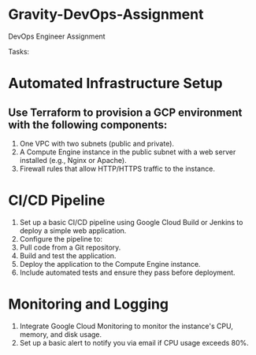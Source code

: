 # Gravity-DevOps-Assignment
DevOps Engineer Assignment

Tasks:

# Automated Infrastructure Setup
## Use Terraform to provision a GCP environment with the following components:
1. One VPC with two subnets (public and private).
2. A Compute Engine instance in the public subnet with a web server installed (e.g., Nginx
or Apache).
3. Firewall rules that allow HTTP/HTTPS traffic to the instance.

# CI/CD Pipeline
1. Set up a basic CI/CD pipeline using Google Cloud Build or Jenkins to deploy a simple web
application.
2. Configure the pipeline to:
3. Pull code from a Git repository.
4.  Build and test the application.
5.   Deploy the application to the Compute Engine instance.
6.    Include automated tests and ensure they pass before deployment.

# Monitoring and Logging
1. Integrate Google Cloud Monitoring to monitor the instance&#39;s CPU, memory, and disk usage.
2.  Set up a basic alert to notify you via email if CPU usage exceeds 80%.
